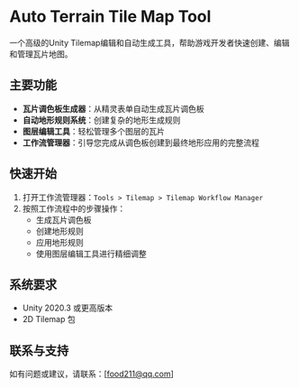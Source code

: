 # Auto Terrain Tile Map Tool

一个高级的Unity Tilemap编辑和自动生成工具，帮助游戏开发者快速创建、编辑和管理瓦片地图。

## 主要功能

- **瓦片调色板生成器**：从精灵表单自动生成瓦片调色板
- **自动地形规则系统**：创建复杂的地形生成规则
- **图层编辑工具**：轻松管理多个图层的瓦片
- **工作流管理器**：引导您完成从调色板创建到最终地形应用的完整流程

## 快速开始

1. 打开工作流管理器：`Tools > Tilemap > Tilemap Workflow Manager`
2. 按照工作流程中的步骤操作：
   - 生成瓦片调色板
   - 创建地形规则
   - 应用地形规则
   - 使用图层编辑工具进行精细调整

## 系统要求

- Unity 2020.3 或更高版本
- 2D Tilemap 包

## 联系与支持

如有问题或建议，请联系：[food211@qq.com]